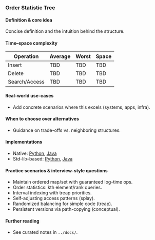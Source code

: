 ### Order Statistic Tree

#### Definition & core idea
Concise definition and the intuition behind the structure.

#### Time–space complexity
| Operation | Average | Worst | Space |
|---|---|---|---|
| Insert | TBD | TBD | TBD |
| Delete | TBD | TBD | TBD |
| Search/Access | TBD | TBD | TBD |

#### Real-world use-cases
- Add concrete scenarios where this excels (systems, apps, infra).

#### When to choose over alternatives
- Guidance on trade-offs vs. neighboring structures.

#### Implementations
- Native: [Python](../python/native/order_statistic_tree.py), [Java](../java/native/OrderStatisticTree.java)
- Std-lib–based: [Python](../python/stdlib/order_statistic_tree_std.py), [Java](../java/stdlib/OrderStatisticTreeStd.java)

#### Practice scenarios & interview-style questions
- Maintain ordered map/set with guaranteed log-time ops.
- Order statistics: kth element/rank queries.
- Interval indexing with treap priorities.
- Self-adjusting access patterns (splay).
- Randomized balancing for simple code (treap).
- Persistent versions via path-copying (conceptual).

#### Further reading
- See curated notes in `../docs/`.
